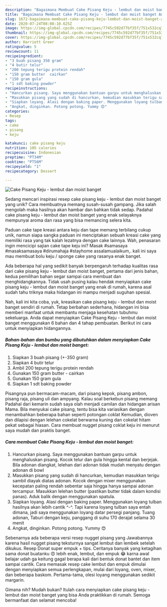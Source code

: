 ```yaml
---
description: "Bagaimana Membuat Cake Pisang Keju - lembut dan moist banget Anti Gagal"
title: "Bagaimana Membuat Cake Pisang Keju - lembut dan moist banget Anti Gagal"
slug: 1672-bagaimana-membuat-cake-pisang-keju-lembut-dan-moist-banget-anti-gagal
date: 2020-07-24T08:08:10.625Z
image: https://img-global.cpcdn.com/recipes/7745c592d77bf35f/751x532cq70/cake-pisang-keju-lembut-dan-moist-banget-foto-resep-utama.jpg
thumbnail: https://img-global.cpcdn.com/recipes/7745c592d77bf35f/751x532cq70/cake-pisang-keju-lembut-dan-moist-banget-foto-resep-utama.jpg
cover: https://img-global.cpcdn.com/recipes/7745c592d77bf35f/751x532cq70/cake-pisang-keju-lembut-dan-moist-banget-foto-resep-utama.jpg
author: Harriett Greer
ratingvalue: 5
reviewcount: 11
recipeingredient:
- "3 buah pisang 350 gram"
- "4 butir telur"
- "200 tepung terigu protein rendah"
- "150 gram butter  cairkan"
- "150 gram gula"
- "1 sdt baking powder"
recipeinstructions:
- "Hancurkan pisang. Saya menggunakan bantuan garpu untuk menghaluskan pisang. Kocok telur dan gula hingga kental dan berjejak. Bila adonan diangkat, lelehan dari adonan tidak mudah menyatu dengan adonan di bowl"
- "Masukkan pisang yang sudah di hancurkan, kemudian masukkan terigu sambil diayak diatas adonan. Kocok dengan mixer menggunakan kecepatan paling rendah sebentar saja hingga hanya sampai adonan tercampur. Masukkan lelehan butter (pastikan butter tidak dalam kondisi panas). Aduk balik dengan menggunakan spatula."
- "Siapkan loyang. Alasi dengan baking paper. Menggunakan loyang tulban hasilnya akan lebih cantik ^-^. Tapi karena loyang tulban saya entah dimana, jadi saya menggunakan loyang datar persegi panjang. Tuang adonan, Taburi dengan keju, panggang di suhu 170 derajat selama 30 menit"
- "Angkat, dinginkan. Potong potong. Yummy 😍"
categories:
- Resep
tags:
- cake
- pisang
- keju

katakunci: cake pisang keju 
nutrition: 105 calories
recipecuisine: Indonesian
preptime: "PT34M"
cooktime: "PT56M"
recipeyield: "1"
recipecategory: Dessert

---
```



![Cake Pisang Keju - lembut dan moist banget](https://img-global.cpcdn.com/recipes/7745c592d77bf35f/751x532cq70/cake-pisang-keju-lembut-dan-moist-banget-foto-resep-utama.jpg)

Sedang mencari inspirasi resep cake pisang keju - lembut dan moist banget yang unik? Cara membuatnya memang susah-susah gampang. Jika salah mengolah maka hasilnya akan hambar dan bahkan tidak sedap. Padahal cake pisang keju - lembut dan moist banget yang enak selayaknya mempunyai aroma dan rasa yang bisa memancing selera kita.

Paduan cake tape kreasi antara keju dan tape memang terbilang cukup unik, namun siapa sangka paduan ini menciptakan sebuah kreasi cake yang memiliki rasa yang tak kalah lezatnya dengan cake lainnya. Wah, penasaran ingin mencicipi sajian cake tape keju ini? Masak #samasaya #masaksamasaya #dirumahaja #stayhome assalamualaikum,. kali ini saya mau membuat bolu keju / sponge cake yang rasanya enak banget.

Ada beberapa hal yang sedikit banyak berpengaruh terhadap kualitas rasa dari cake pisang keju - lembut dan moist banget, pertama dari jenis bahan, kedua pemilihan bahan segar sampai cara membuat dan menghidangkannya. Tidak usah pusing kalau hendak menyiapkan cake pisang keju - lembut dan moist banget yang enak di rumah, karena asal sudah tahu triknya maka hidangan ini mampu menjadi suguhan spesial.


Nah, kali ini kita coba, yuk, kreasikan cake pisang keju - lembut dan moist banget sendiri di rumah. Tetap berbahan sederhana, hidangan ini bisa memberi manfaat untuk membantu menjaga kesehatan tubuhmu sekeluarga. Anda dapat menyiapkan Cake Pisang Keju - lembut dan moist banget menggunakan 6 bahan dan 4 tahap pembuatan. Berikut ini cara untuk menyiapkan hidangannya.

<!--inarticleads1-->

##### Bahan-bahan dan bumbu yang dibutuhkan dalam menyiapkan Cake Pisang Keju - lembut dan moist banget:

1. Siapkan 3 buah pisang (+-350 gram)
1. Siapkan 4 butir telur
1. Ambil 200 tepung terigu protein rendah
1. Gunakan 150 gram butter - cairkan
1. Gunakan 150 gram gula
1. Siapkan 1 sdt baking powder


Pisangnya pun bermacam-macam, dari pisang kepok, pisang ambon, pisang raja, pisang uli dan ampyang. Kalau soal berkebun pisang memang Padahal dari kemarin sudah saya olah menjadi camilan dan hidangan arisan Mama. Bila menyukai cake pisang, tentu bisa kita variasikan dengan menambahkan beberapa bahan seperti potongan coklat Kemudian, dioven dan dilapisi dengan lelehan cokelat berwarna kuning dan cokelat hitam pekat sebagai hiasan. Cara membuat nugget pisang coklat keju ini menurut saya mudah dan praktis banget. 

<!--inarticleads2-->

##### Cara membuat Cake Pisang Keju - lembut dan moist banget:

1. Hancurkan pisang. Saya menggunakan bantuan garpu untuk menghaluskan pisang. Kocok telur dan gula hingga kental dan berjejak. Bila adonan diangkat, lelehan dari adonan tidak mudah menyatu dengan adonan di bowl
1. Masukkan pisang yang sudah di hancurkan, kemudian masukkan terigu sambil diayak diatas adonan. Kocok dengan mixer menggunakan kecepatan paling rendah sebentar saja hingga hanya sampai adonan tercampur. Masukkan lelehan butter (pastikan butter tidak dalam kondisi panas). Aduk balik dengan menggunakan spatula.
1. Siapkan loyang. Alasi dengan baking paper. Menggunakan loyang tulban hasilnya akan lebih cantik ^-^. Tapi karena loyang tulban saya entah dimana, jadi saya menggunakan loyang datar persegi panjang. Tuang adonan, Taburi dengan keju, panggang di suhu 170 derajat selama 30 menit
1. Angkat, dinginkan. Potong potong. Yummy 😍


Sebenarnya ada beberapa versi resep nugget pisang yang Jawabannya karena hasil nugget pisang teksturnya sangat lembut dan lembek setelah dikukus. Resep Donat super empuk + tips. Ceritanya banyak yang ketagihan sama donat buatanku 😍 lebih enak, lembut, dan empuk 😂 karna awal belajar udah ga keitung gagal berapa kali dari bentuk donat bantet dan item sampai cantik. Cara memasak resep cake lembut dan empuk dimulai dengan menyiapkan semua perlengkapan, mulai dari loyang, oven, mixer, dan beberapa baskom. Pertama-tama, olesi loyang menggunakan sedikit margarin. 

Gimana nih? Mudah bukan? Itulah cara menyiapkan cake pisang keju - lembut dan moist banget yang bisa Anda praktikkan di rumah. Semoga bermanfaat dan selamat mencoba!
